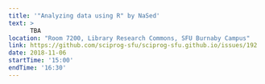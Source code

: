 ```yaml
---
title: '"Analyzing data using R" by NaSed'
text: >
      TBA
location: "Room 7200, Library Research Commons, SFU Burnaby Campus"
link: https://github.com/sciprog-sfu/sciprog-sfu.github.io/issues/192
date: 2018-11-06
startTime: '15:00'
endTime: '16:30'
---
```

